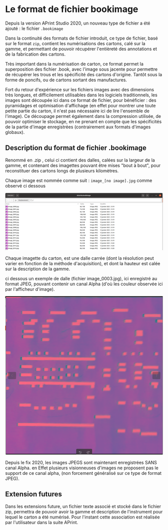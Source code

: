 # Le format de fichier bookimage



Depuis la version APrint Studio 2020, un nouveau type de fichier a été ajouté : le fichier `.bookimage` 

Dans la continuité des formats de fichier introduit, ce type de fichier, basé sur le format `zip`, contient les numérisations des cartons, calé sur la gamme, et permettant de pouvoir récupérer l'entièreté des annotations et de la fabrication des cartons. 

Très important dans la numérisation de carton, ce format permet la superposition des fichier .book, avec l'image sous jacente pour permettre de récupérer les trous et les spécificité des cartons d'origine. Tantôt sous la forme de poncifs, ou de cartons sortant des manufactures. 

Fort du retour d'expérience sur les fichiers images avec des dimensions très longues, et difficilement utilisables dans les logiciels traditionnels, les images sont découpée ici dans ce format de fichier, pour bénéficier : des pyramidages et optimisation d'affichage (en effet pour montrer une toute petite partie du carton, il n'est pas nécessaire ici de lire l'ensemble de l'image). Ce découpage permet également dans la compression utilisée, de pouvoir optimiser le stockage, en ne prenant en compte que les spécificités de la partie d'image enregistrées (contrairement aux formats d'images globaux). 



## Description du format de fichier .bookimage

Renommé en .zip , celui ci contient des dalles, calées sur la largeur de la gamme, et contenant des imagettes pouvant être mises "bout à bout", pour reconstituer des cartons longs de plusieurs kilomètres.

Chaque image est nommée comme suit : `image_[no image].jpg` comme observé ci dessous

![](bookimage_open.png)



Chaque imagette du carton, est une dalle carrée (dont la résolution peut varier en fonction de la méthode d'acquisition), et dont la hauteur est calée sur la description de la gamme.

ci dessous un exemple de dalle (fichier image_0003.jpg), ici enregistré au format JPEG, pouvant contenir un canal Alpha (d'où les couleur observée ici par l'afficheur d'image). 

![exemple_0003.png](exemple_0003.png)



Depuis le fix 2020, les images JPEGS sont maintenant enregistrées SANS canal Alpha. en Effet plusieurs visionneuses d'images ne proposent pas le support de ce canal alpha, (non forcement généralisé sur ce type de format JPEG).



## Extension futures

Dans les extensions future, un fichier texte associé et stocké dans le fichier zip, permettra de pouvoir avoir la gamme et description de l'instrument pour lequel le carton a été numérisé. Pour l'instant cette association est réalisée par l'utilisateur dans la suite APrint.



